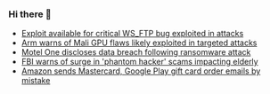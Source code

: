 ### Hi there 👋

<!--START_SECTION:feed-->
* [Exploit available for critical WS_FTP bug exploited in attacks](https://www.bleepingcomputer.com/news/security/exploit-available-for-critical-ws-ftp-bug-exploited-in-attacks/)
* [Arm warns of Mali GPU flaws likely exploited in targeted attacks](https://www.bleepingcomputer.com/news/security/arm-warns-of-mali-gpu-flaws-likely-exploited-in-targeted-attacks/)
* [Motel One discloses data breach following ransomware attack](https://www.bleepingcomputer.com/news/security/motel-one-discloses-data-breach-following-ransomware-attack/)
* [FBI warns of surge in 'phantom hacker' scams impacting elderly](https://www.bleepingcomputer.com/news/security/fbi-warns-of-surge-in-phantom-hacker-scams-impacting-elderly/)
* [Amazon sends Mastercard, Google Play gift card order emails by mistake](https://www.bleepingcomputer.com/news/security/amazon-sends-mastercard-google-play-gift-card-order-emails-by-mistake/)
<!--END_SECTION:feed-->

<!--
**frankenk/frankenk** is a ✨ _special_ ✨ repository because its `README.md` (this file) appears on your GitHub profile.

Here are some ideas to get you started:

- 🔭 I’m currently working on ...
- 🌱 I’m currently learning ...
- 👯 I’m looking to collaborate on ...
- 🤔 I’m looking for help with ...
- 💬 Ask me about ...
- 📫 How to reach me: ...
- 😄 Pronouns: ...
- ⚡ Fun fact: ...
-->



